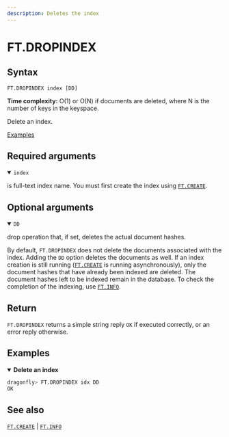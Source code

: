 ```yaml
---
description: Deletes the index
---
```


# FT.DROPINDEX

## Syntax

    FT.DROPINDEX index [DD]

**Time complexity:** O(1) or O(N) if documents are deleted, where N is the number of keys in the keyspace.

Delete an index.

[Examples](#examples)

## Required arguments

<details open>
<summary><code>index</code></summary>

is full-text index name. You must first create the index using [`FT.CREATE`](./ft.create.md).
</details>

## Optional arguments

<details open>
<summary><code>DD</code></summary>

drop operation that, if set, deletes the actual document hashes.

By default, `FT.DROPINDEX` does not delete the documents associated with the index. Adding the `DD` option deletes the documents as well. 
If an index creation is still running ([`FT.CREATE`](./ft.create.md) is running asynchronously), only the document hashes that have already been indexed are deleted. 
The document hashes left to be indexed remain in the database.
To check the completion of the indexing, use [`FT.INFO`](./ft.info.md).

</details>

## Return

`FT.DROPINDEX` returns a simple string reply `OK` if executed correctly, or an error reply otherwise.

## Examples

<details open>
<summary><b>Delete an index</b></summary>

``` bash
dragonfly> FT.DROPINDEX idx DD
OK
```
</details>

## See also

[`FT.CREATE`](./ft.create.md) | [`FT.INFO`](./ft.info.md)

